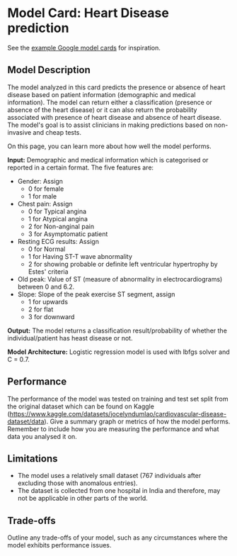 # Model Card: Heart Disease prediction

See the [example Google model cards](https://modelcards.withgoogle.com/model-reports) for inspiration. 

## Model Description
The model analyzed in this card predicts the presence or absence of heart disease based on patient information (demographic and medical information). The model can return either a classification (presence or absence of the heart disease) or it can also return the probability associated with presence of heart disease and absence of heart disease. The model's goal is to assist clinicians in making predictions based on non-invasive and cheap tests. 

On this page, you can learn more about how well the model performs.

**Input:** 
Demographic and medical information which is categorised or reported in a certain format. 
The five features are: 
<ul>
    <li>Gender: Assign <ul>
        <li>0 for female </li>
        <li> 1 for male</li>
        </ul>
    </li>
    <li>Chest pain: Assign <ul>
        <li>0 for Typical angina</li>
        <li>1 for Atypical angina</li>
        <li>2 for Non-anginal pain </li>
        <li>3 for Asymptomatic patient</li></ul>
    </li>
    <li>Resting ECG results: Assign<ul>
        <li>0 for Normal</li>
        <li>1 for Having ST-T wave abnormality</li>
        <li>2 for showing probable or definite left ventricular hypertrophy by Estes' criteria</li>
        </ul>
    </li>
    <li>Old peak: Value of ST (measure of abnormality in electrocardiograms) between 0 and 6.2.</li>
    <li>Slope: Slope of the peak exercise ST segment, assign<ul>
        <li>1 for upwards</li>
        <li>2 for flat</li>
        <li>3 for downward</li>
        </ul>
    </li>
</ul>

**Output:** The model returns a classification result/probability of whether the individual/patient has heast disease or not. 

**Model Architecture:** Logistic regression model is used with lbfgs solver and C = 0.7. 

## Performance

The performance of the model was tested on training and test set split from the original dataset which can be found on Kaggle (https://www.kaggle.com/datasets/jocelyndumlao/cardiovascular-disease-dataset/data). 
Give a summary graph or metrics of how the model performs. Remember to include how you are measuring the performance and what data you analysed it on. 

## Limitations
<ul>
  <li>The model uses a relatively small dataset (767 individuals after excluding those with anomalous entries).</li>
  <li>The dataset is collected from one hospital in India and therefore, may not be applicable in other parts of the world. </li>
</ul>
 


## Trade-offs

Outline any trade-offs of your model, such as any circumstances where the model exhibits performance issues. 
